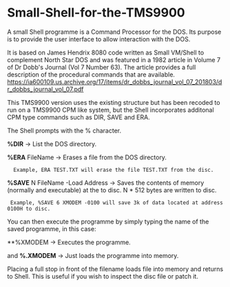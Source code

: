 # Small-Shell-for-the-TMS9900
A small Shell programme is a Command Processor for the DOS.  Its purpose is to provide the user interface to allow interaction with the DOS.

It is based on James Hendrix 8080 code written as Small VM/Shell to complement North Star DOS and was featured in a 1982 article in Volume 7 of Dr Dobb's Journal (Vol 7 Number 63).  The article provides a full description of the procedural commands that are available. https://ia600109.us.archive.org/17/items/dr_dobbs_journal_vol_07_201803/dr_dobbs_journal_vol_07.pdf

This TMS9900 version uses the existing structure but has been recoded to run on a TMS9900 CPM like system, but 
the Shell incorporates additonal CPM type commands such as DIR, SAVE and ERA. 

The Shell prompts with the % character.

**%DIR**  -> List the DOS directory.

**%ERA** FileName -> Erases a file from the DOS directory.
  
      Example, ERA TEST.TXT will erase the file TEST.TXT from the disc.
  
**%SAVE**  N  FileName -Load Address  -> Saves the contents of memory (normally and executable) at the
  <LOAD ADDRESS> to disc.  N * 512 bytes are written to disc.

  
     Example, %SAVE 6 XMODEM -0100 will save 3k of data located at address 0100H to disc.   
  
    
You can then execute the programme by simply typing the name of the saved programme, in this case:
  
  **%XMODEM -> Executes the programme.

and 
  **%.XMODEM**  -> Just loads the programme into memory.   
  
Placing a full stop in front of the filename loads file into memory and returns to Shell.  This is useful if you wish to inspect the disc file or patch it.
